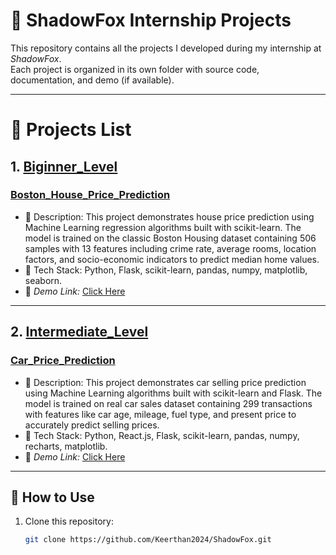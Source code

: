 # 🚀 ShadowFox Internship Projects

This repository contains all the projects I developed during my internship at *ShadowFox*.  
Each project is organized in its own folder with source code, documentation, and demo (if available).

---

# 📂 Projects List

## 1. [Biginner_Level](https://github.com/Keerthan2024/ShadowFox/tree/main/Beginer_Level)
### [Boston_House_Price_Prediction](https://github.com/Keerthan2024/ShadowFox/tree/main/Beginer_Level#readme)
- 🔹 Description: This project demonstrates house price prediction using Machine Learning regression algorithms built with scikit-learn. The model is trained on the classic Boston Housing dataset containing 506 samples with 13 features including crime rate, average rooms, location factors, and socio-economic indicators to predict median home values.
- 🔹 Tech Stack: Python, Flask, scikit-learn, pandas, numpy, matplotlib, seaborn.
- 🔹 *Demo Link:* [Click Here](https://drive.google.com/file/d/1EHvcPh8NZq3ovtObyPjRer71lbKOLwYc/view?usp=sharing)

---

## 2. [Intermediate_Level](https://github.com/Keerthan2024/ShadowFox/tree/main/Intermediate_Level)
### [Car_Price_Prediction](https://github.com/Keerthan2024/ShadowFox/tree/main/Intermediate_Level#readme)
- 🔹 Description: This project demonstrates car selling price prediction using Machine Learning algorithms built with scikit-learn and Flask. The model is trained on real car sales dataset containing 299 transactions with features like car age, mileage, fuel type, and present price to accurately predict selling prices.
- 🔹 Tech Stack: Python, React.js, Flask, scikit-learn, pandas, numpy, recharts, matplotlib.
- 🔹 *Demo Link:* [Click Here](https://drive.google.com/file/d/1gy1FKyqdZ2WNVdK6wUS4w9kGO8acoThj/view?usp=sharing)

---

## 📖 How to Use
1. Clone this repository:
   ```bash
   git clone https://github.com/Keerthan2024/ShadowFox.git
   ```
   
